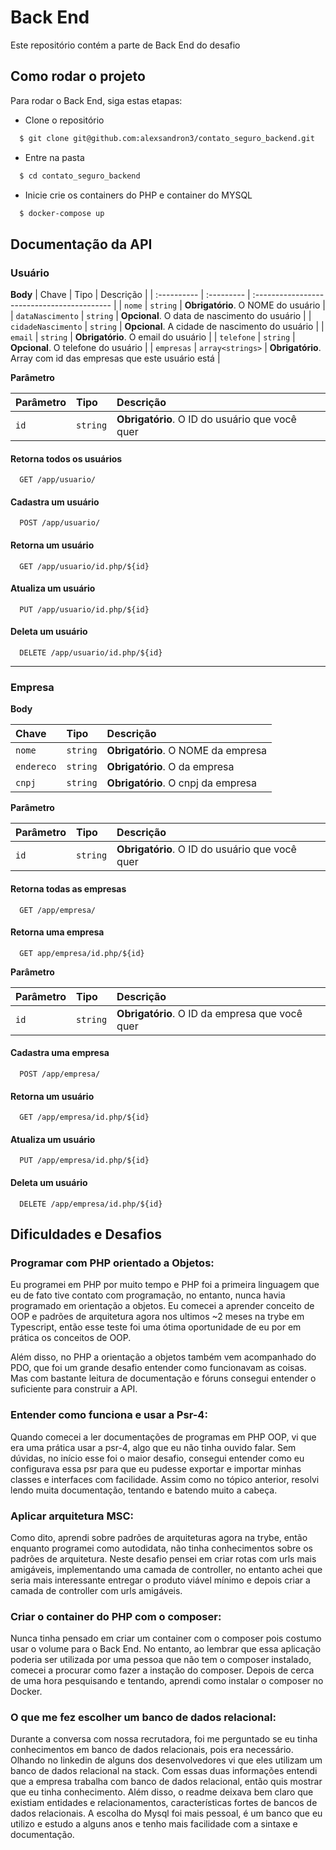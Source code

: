 # Back End


Este repositório contém a parte de Back End do desafio

## Como rodar o projeto


Para rodar o Back End, siga estas etapas:

- Clone o repositório

```bash
  $ git clone git@github.com:alexsandron3/contato_seguro_backend.git
```

- Entre na pasta

```bash
  $ cd contato_seguro_backend
```


- Inicie crie os containers do PHP e container do MYSQL

```bash
  $ docker-compose up
```

## Documentação da API

### Usuário

**Body**
| Chave   | Tipo       | Descrição                                   |
| :---------- | :--------- | :------------------------------------------ |
| `nome`      | `string` | **Obrigatório**. O NOME do usuário |
| `dataNascimento`      | `string` | **Opcional**. O data de nascimento do usuário |
| `cidadeNascimento`      | `string` | **Opcional**. A cidade de nascimento do usuário |
| `email`      | `string` | **Obrigatório**. O email do usuário |
| `telefone`      | `string` | **Opcional**. O telefone do usuário |
| `empresas`      | `array<strings>` | **Obrigatório**. Array com id das empresas que este usuário está |

**Parâmetro**

| Parâmetro   | Tipo       | Descrição                                   |
| :---------- | :--------- | :------------------------------------------ |
| `id`      | `string` | **Obrigatório**. O ID do usuário que você quer |


#### Retorna todos os usuários

```http
  GET /app/usuario/
```

#### Cadastra um usuário

```http
  POST /app/usuario/
```
#### Retorna um usuário

```http
  GET /app/usuario/id.php/${id}
```

#### Atualiza um usuário

```http
  PUT /app/usuario/id.php/${id}
```

#### Deleta um usuário

```http
  DELETE /app/usuario/id.php/${id}
```
---

### Empresa

**Body**

| Chave   | Tipo       | Descrição                                   |
| :---------- | :--------- | :------------------------------------------ |
| `nome`      | `string` | **Obrigatório**. O NOME da empresa |
| `endereco`      | `string` | **Obrigatório**. O da empresa |
| `cnpj`      | `string` | **Obrigatório**. O cnpj da empresa |
**Parâmetro**

| Parâmetro   | Tipo       | Descrição                                   |
| :---------- | :--------- | :------------------------------------------ |
| `id`      | `string` | **Obrigatório**. O ID do usuário que você quer |

#### Retorna todas as empresas

```http
  GET /app/empresa/
```

#### Retorna uma empresa

```http
  GET app/empresa/id.php/${id}
```

**Parâmetro**

| Parâmetro   | Tipo       | Descrição                                   |
| :---------- | :--------- | :------------------------------------------ |
| `id`      | `string` | **Obrigatório**. O ID da empresa que você quer |


#### Cadastra uma empresa

```http
  POST /app/empresa/
```
#### Retorna um usuário

```http
  GET /app/empresa/id.php/${id}
```

#### Atualiza um usuário

```http
  PUT /app/empresa/id.php/${id}
```

#### Deleta um usuário

```http
  DELETE /app/empresa/id.php/${id}
```
## Dificuldades e Desafios


### Programar com PHP orientado a Objetos:
Eu programei em PHP por muito tempo e PHP foi a primeira linguagem que eu de fato tive contato com programação, no entanto, nunca havia programado em orientação a objetos.
Eu comecei a aprender conceito de OOP e padrões de arquitetura agora nos ultimos ~2 meses na trybe em Typescript, então esse teste foi uma ótima oportunidade de eu por em prática os conceitos de OOP.

Além disso, no PHP a orientação a objetos também vem acompanhado do PDO, que foi um grande desafio entender como funcionavam as coisas. Mas com bastante leitura de documentação e fóruns consegui entender o suficiente para construir a API.

### Entender como funciona e usar a Psr-4:

Quando comecei a ler documentações de programas em PHP OOP, vi que era uma prática usar a psr-4, algo que eu não tinha ouvido falar. Sem dúvidas, no início esse foi o maior desafio, consegui entender como eu configurava essa psr para que eu pudesse exportar e importar minhas classes e interfaces com facilidade. Assim como no tópico anterior, resolvi lendo muita documentação, tentando e batendo muito a cabeça.


### Aplicar arquitetura MSC:

Como dito, aprendi sobre padrões de arquiteturas agora na trybe, então enquanto programei como autodidata, não tinha conhecimentos sobre os padrões de arquitetura.
Neste desafio pensei em criar rotas com urls mais amigáveis, implementando uma camada de controller, no entanto achei que seria mais interessante entregar o produto viável mínimo e depois criar a camada de controller com urls amigáveis.


### Criar o container do PHP com o composer:

Nunca tinha pensado em criar um container com o composer pois costumo usar o volume para o Back End.
No entanto, ao lembrar que essa aplicação poderia ser utilizada por uma pessoa que não tem o composer instalado,
comecei a procurar como fazer a instação do composer.
Depois de cerca de uma hora pesquisando e tentando, aprendi como instalar o composer no Docker.


### O que me fez escolher um banco de dados relacional:

Durante a conversa com nossa recrutadora, foi me perguntado se eu tinha conhecimentos em banco de dados relacionais, pois era necessário. 
Olhando no linkedin de alguns dos desenvolvedores vi que eles utilizam um banco de dados relacional na stack.
Com essas duas informações entendi que a empresa trabalha com banco de dados relacional, então quis mostrar que eu tinha conhecimento.
Além disso, o readme deixava bem claro que existiam entidades e relacionamentos, características fortes de bancos de dados relacionais.
A escolha do Mysql foi mais pessoal, é um banco que eu utilizo e estudo a alguns anos e tenho mais facilidade com a sintaxe e documentação.

